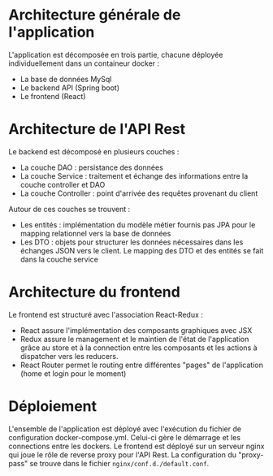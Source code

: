 # Architecture générale de l'application

L'application est décomposée en trois partie, chacune déployée individuellement dans un containeur docker :
 - La base de données MySql
 - Le backend API (Spring boot)
 - Le frontend (React)


# Architecture de l'API Rest

Le backend est décomposé en plusieurs couches :
 - La couche DAO : persistance des données
 - La couche Service : traitement et échange des informations entre la couche controller et DAO
 - La couche Controller : point d'arrivée des requêtes provenant du client

Autour de ces couches se trouvent :
 - Les entités : implémentation du modèle métier fournis pas JPA pour le mapping relationnel vers la base de données
 - Les DTO : objets pour structurer les données nécessaires dans les échanges JSON vers le client. Le mapping des DTO et des entités se fait dans la couche service


# Architecture du frontend

Le frontend est structuré avec l'association React-Redux :
 - React assure l'implémentation des composants graphiques avec JSX
 - Redux assure le management et le maintien de l'état de l'application grâce au store et à la connection entre les composants et les actions à dispatcher vers les reducers. 
 - React Router permet le routing entre différentes "pages" de l'application (home et login pour le moment)

# Déploiement

L'ensemble de l'application est déployé avec l'exécution du fichier de configuration docker-compose.yml. Celui-ci gère le démarrage et les connections entre les dockers. Le frontend est déployé sur un serveur nginx qui joue le rôle de reverse proxy pour l'API Rest. La configuration du "proxy-pass" se trouve dans le fichier ``` nginx/conf.d./default.conf ```.
 


